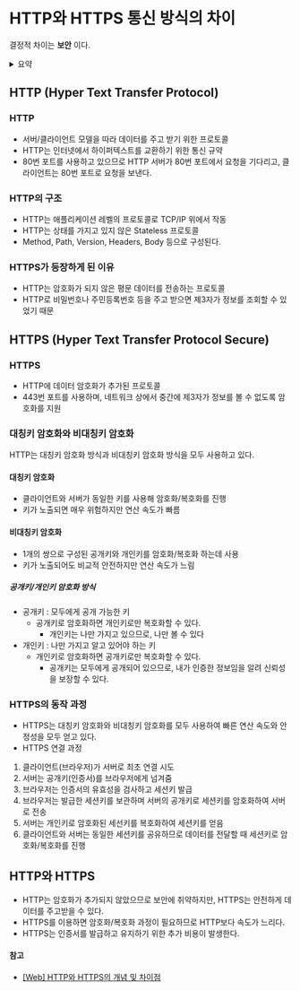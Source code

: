 # HTTP와 HTTPS 통신 방식의 차이

결정적 차이는 **보안** 이다.

<details>
<summary>요약</summary>
<div markdown="1">

**개인정보와 같은 민감한 데이터**를 주고 받아야 한다면 **HTTPS**를 사용,
  
**노출이 되어도 괜찮은 단순한 정보 조회 등만을 처리**하고 있다면 **HTTP** 사용

</div>
</details>

## HTTP (Hyper Text Transfer Protocol)
### HTTP
- 서버/클라이언트 모델을 따라 데이터를 주고 받기 위한 프로토콜
- HTTP는 인터넷에서 하이퍼텍스트를 교환하기 위한 통신 규약
- 80번 포트를 사용하고 있으므로 HTTP 서버가 80번 포트에서 요청을 기다리고, 클라이언트는 80번 포트로 요청을 보낸다.

### HTTP의 구조
- HTTP는 애플리케이션 레벨의 프로토콜로 TCP/IP 위에서 작동
- HTTP는 상태를 가지고 있지 않은 Stateless 프로토콜
- Method, Path, Version, Headers, Body 등으로 구성된다.

### HTTPS가 등장하게 된 이유
- HTTP는 암호화가 되지 않은 평문 데이터를 전송하는 프로토콜
- HTTP로 비밀번호나 주민등록번호 등을 주고 받으면 제3자가 정보를 조회할 수 있었기 때문

## HTTPS (Hyper Text Transfer Protocol Secure)
### HTTPS
- HTTP에 데이터 암호화가 추가된 프로토콜
- 443번 포트를 사용하며, 네트워크 상에서 중간에 제3자가 정보를 볼 수 없도록 암호화를 지원

### 대칭키 암호화와 비대칭키 암호화
HTTP는 대칭키 암호화 방식과 비대칭키 암호화 방식을 모두 사용하고 있다.
#### 대칭키 암호화
- 클라이언트와 서버가 동일한 키를 사용해 암호화/복호화를 진행
- 키가 노출되면 매우 위험하지만 연산 속도가 빠름

#### 비대칭키 암호화
- 1개의 쌍으로 구성된 공개키와 개인키를 암호화/복호화 하는데 사용
- 키가 노출되어도 비교적 안전하지만 연산 속도가 느림

##### 공개키/개인키 암호화 방식
- 공개키 : 모두에게 공개 가능한 키
  - 공개키로 암호화하면 개인키로만 복호화할 수 있다.
    - 개인키는 나만 가지고 있으므로, 나만 볼 수 있다 
- 개인키 : 나만 가지고 알고 있어야 하는 키
  - 개인키로 암호화하면 공개키로만 복호화할 수 있다.
    - 공개키는 모두에게 공개되어 있으므로, 내가 인증한 정보임을 알려 신뢰성을 보장할 수 있다.

### HTTPS의 동작 과정
- HTTPS는 대칭키 암호화와 비대칭키 암호화를 모두 사용하여 빠른 연산 속도와 안정성을 모두 얻고 있다.
- HTTPS 연결 과정
1. 클라이언트(브라우저)가 서버로 최초 연결 시도
2. 서버는 공개키(인증서)를 브라우저에게 넘겨줌
3. 브라우저는 인증서의 유효성을 검사하고 세션키 발급
4. 브라우저는 발급한 세션키를 보관하며 서버의 공개키로 세션키를 암호화하여 서버로 전송
5. 서버는 개인키로 암호화된 세선키를 복호화하여 세션키를 얻음
6. 클라이언트와 서버는 동일한 세션키를 공유하므로 데이터를 전달할 때 세션키로 암호화/복호화를 진행

## HTTP와 HTTPS
- HTTP는 암호화가 추가되지 않았으므로 보안에 취약하지만, HTTPS는 안전하게 데이터를 주고받을 수 있다.
- HTTPS를 이용하면 암호화/복호화 과정이 필요하므로 HTTP보다 속도가 느리다.
- HTTPS는 인증서를 발급하고 유지하기 위한 추가 비용이 발생한다.

#### 참고
- [[Web] HTTP와 HTTPS의 개념 및 차이점](https://mangkyu.tistory.com/98)
